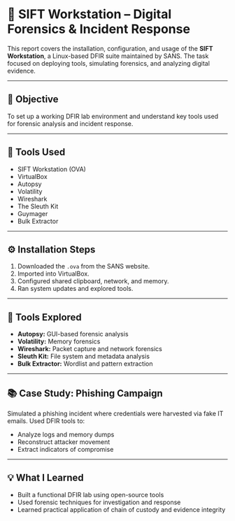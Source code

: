 # 🧪 SIFT Workstation – Digital Forensics & Incident Response

This report covers the installation, configuration, and usage of the **SIFT Workstation**, a Linux-based DFIR suite maintained by SANS. The task focused on deploying tools, simulating forensics, and analyzing digital evidence.

---

## 📌 Objective

To set up a working DFIR lab environment and understand key tools used for forensic analysis and incident response.

---

## 🧰 Tools Used

- SIFT Workstation (OVA)
- VirtualBox
- Autopsy
- Volatility
- Wireshark
- The Sleuth Kit
- Guymager
- Bulk Extractor

---

## ⚙️ Installation Steps

1. Downloaded the `.ova` from the SANS website.
2. Imported into VirtualBox.
3. Configured shared clipboard, network, and memory.
4. Ran system updates and explored tools.

---

## 🔬 Tools Explored

- **Autopsy:** GUI-based forensic analysis
- **Volatility:** Memory forensics
- **Wireshark:** Packet capture and network forensics
- **Sleuth Kit:** File system and metadata analysis
- **Bulk Extractor:** Wordlist and pattern extraction

---

## 📚 Case Study: Phishing Campaign

Simulated a phishing incident where credentials were harvested via fake IT emails. Used DFIR tools to:
- Analyze logs and memory dumps
- Reconstruct attacker movement
- Extract indicators of compromise

---

## 💡 What I Learned

- Built a functional DFIR lab using open-source tools
- Used forensic techniques for investigation and response
- Learned practical application of chain of custody and evidence integrity
